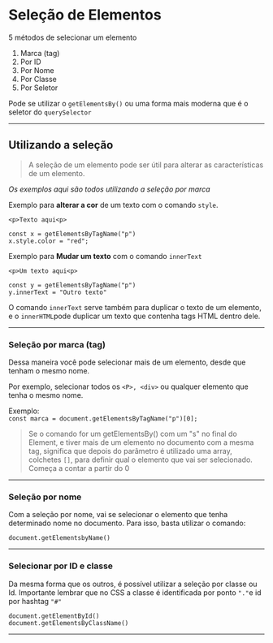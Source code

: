 # Seleção de Elementos

5 métodos de selecionar um elemento

1. Marca (tag) 
2. Por ID
3. Por Nome
4. Por Classe
5. Por Seletor

Pode se utilizar o `getElementsBy()` ou uma forma mais moderna que é o seletor do `querySelector`
_______

## Utilizando a seleção  
> A seleção de um elemento pode ser útil para alterar as características de um elemento.  

_Os exemplos aqui são todos utilizando a seleção por marca_  

Exemplo para **alterar a cor** de um texto com o comando `style`.
```
<p>Texto aqui<p>

const x = getElementsByTagName("p")
x.style.color = "red";
```  
  
Exemplo para **Mudar um texto** com o comando `innerText`  
```
<p>Um texto aqui<p>

const y = getElementsByTagName("p")
y.innerText = "Outro texto"
```

O comando `innerText` serve também para duplicar o texto de um elemento, e o `innerHTML`pode duplicar um texto que contenha tags HTML dentro dele.
_______

### Seleção por marca (tag)

Dessa maneira você pode selecionar mais de um elemento, desde que tenham o mesmo nome. 

Por exemplo, selecionar todos os `<P>, <div>` ou qualquer elemento que tenha o mesmo nome.

Exemplo:  
`const marca = document.getElementsByTagName("p")[0]; `

> Se o comando for um getElementsBy() com um "s" no final do Element, e tiver mais de um elemento no documento com a mesma tag, significa que depois do parâmetro é utilizado uma array, colchetes `[]`, para definir qual o elemento que vai ser selecionado. Começa a contar a partir do 0


________

### Seleção por nome

Com a seleção por nome, vai se selecionar o elemento que tenha determinado nome no documento. Para isso, basta utilizar o comando:

```
document.getElementsbyName()
```

________

### Selecionar por ID e classe

Da mesma forma que os outros, é possível utilizar a seleção por classe ou Id. Importante lembrar que no CSS a classe é identificada por ponto `"."`e id por hashtag `"#"`

```
document.getElementById()
document.getElementsByClassName()
```
________




